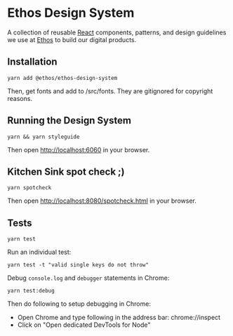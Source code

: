# Ethos Design System

A collection of reusable [React](https://reactjs.org/) components, patterns, and design guidelines we use at
[Ethos](https://ethoslife.com)  to build our digital products.

## Installation

  ```
  yarn add @ethos/ethos-design-system
  ```

Then, get fonts and add to /src/fonts. 
They are gitignored for copyright reasons.

## Running the Design System

  ```
  yarn && yarn styleguide
  ```

Then open [http://localhost:6060](http://localhost:6060) in your browser.


## Kitchen Sink spot check ;)

  ```
  yarn spotcheck
  ```

Then open [http://localhost:8080/spotcheck.html](http://localhost:8080/spotcheck.html) in your browser.

## Tests

  ```
  yarn test
  ```

Run an individual test:

  ```
  yarn test -t "valid single keys do not throw"
  ```

Debug `console.log` and `debugger` statements in Chrome:

  ```
  yarn test:debug
  ```

Then do following to setup debugging in Chrome:
* Open Chrome and type following in the address bar: chrome://inspect
* Click on "Open dedicated DevTools for Node"
